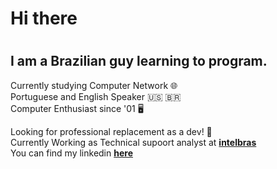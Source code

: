 # **Hi there** <h1>

## **I am a Brazilian guy learning to program.**


Currently studying Computer Network 🌐\
Portuguese and English Speaker 🇺🇸 🇧🇷 \
Computer Enthusiast since '01 🖥️

Looking for professional replacement as a dev! 🔎\
Currently Working as Technical supoort analyst at **[intelbras](https://www.intelbras.com/pt-br/)**\
You can find my linkedin **[here](https://www.linkedin.com/in/guilhermeernzen/)**


